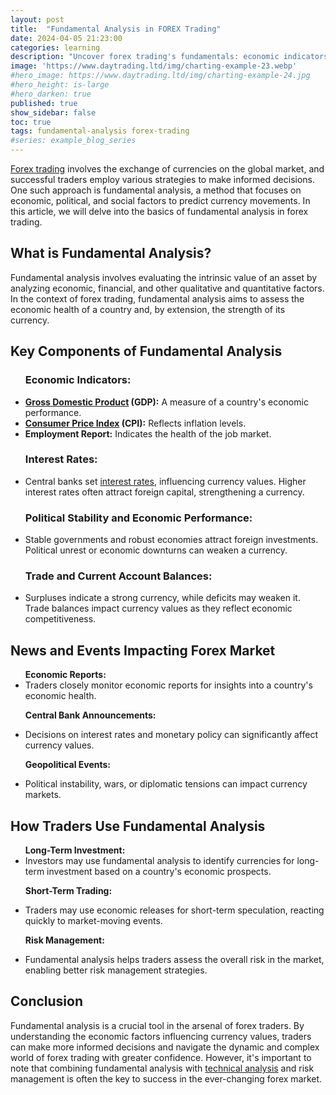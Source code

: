 ```yaml
---
layout: post
title:  "Fundamental Analysis in FOREX Trading"
date: 2024-04-05 21:23:00
categories: learning
description: "Uncover forex trading's fundamentals: economic indicators, interest rates, and geopolitical events. Master strategies for successful trading."
image: 'https://www.daytrading.ltd/img/charting-example-23.webp'
#hero_image: https://www.daytrading.ltd/img/charting-example-24.jpg
#hero_height: is-large
#hero_darken: true
published: true
show_sidebar: false
toc: true
tags: fundamental-analysis forex-trading
#series: example_blog_series
---
```


<p><a href="https://www.daytrading.ltd/learning/what-is-forex-trading">Forex trading</a> involves the exchange of currencies on the global market, and successful traders employ various strategies to make informed decisions. One such approach is fundamental analysis, a method that focuses on economic, political, and social factors to predict currency movements. In this article, we will delve into the basics of fundamental analysis in forex trading.</p>

## What is Fundamental Analysis?
<p>Fundamental analysis involves evaluating the intrinsic value of an asset by analyzing economic, financial, and other qualitative and quantitative factors. In the context of forex trading, fundamental analysis aims to assess the economic health of a country and, by extension, the strength of its currency.</p>

## Key Components of Fundamental Analysis
<ul><h3>Economic Indicators:</h3>

<li><strong><a href="https://www.daytrading.ltd/learning/gross-domestic-product">Gross Domestic Product</a> (GDP):</strong> A measure of a country's economic performance.</li>
  
<li><strong><a href="https://www.daytrading.ltd/learning/consumer-price-index">Consumer Price Index</a> (CPI):</strong> Reflects inflation levels.</li>
  
<li><strong>Employment Report:</strong> Indicates the health of the job market.</li>

<h3>Interest Rates:</h3>

<li>Central banks set <a href="https://www.daytrading.ltd/learning/interest-rates">interest rates</a>, influencing currency values.
Higher interest rates often attract foreign capital, strengthening a currency.</li>

<h3>Political Stability and Economic Performance:</h3>

<li>Stable governments and robust economies attract foreign investments.
Political unrest or economic downturns can weaken a currency.</li>

<h3>Trade and Current Account Balances:</h3>

<li>Surpluses indicate a strong currency, while deficits may weaken it.
Trade balances impact currency values as they reflect economic competitiveness.</li>
</ul>

## News and Events Impacting Forex Market
<ul>
<strong>Economic Reports:</strong>

<li>Traders closely monitor economic reports for insights into a country's economic health.</li>
  
<strong>Central Bank Announcements:</strong>

<li>Decisions on interest rates and monetary policy can significantly affect currency values.</li>

<strong>Geopolitical Events:</strong>

<li>Political instability, wars, or diplomatic tensions can impact currency markets.</li>
</ul>

## How Traders Use Fundamental Analysis
<ul><strong>Long-Term Investment:</strong>

<li>Investors may use fundamental analysis to identify currencies for long-term investment based on a country's economic prospects.</li>
  
<strong>Short-Term Trading:</strong>

<li>Traders may use economic releases for short-term speculation, reacting quickly to market-moving events.</li>
  
<strong>Risk Management:</strong>

<li>Fundamental analysis helps traders assess the overall risk in the market, enabling better risk management strategies.</li>
</ul>

## Conclusion
<p>Fundamental analysis is a crucial tool in the arsenal of forex traders. By understanding the economic factors influencing currency values, traders can make more informed decisions and navigate the dynamic and complex world of forex trading with greater confidence. However, it's important to note that combining fundamental analysis with <a href="https://www.daytrading.ltd/learning/technical-analysis-in-forex-trading">technical analysis</a> and risk management is often the key to success in the ever-changing forex market.</p>

<script type="application/ld+json">
{
  "@context": "https://schema.org",
  "@type": "FAQPage",
  "mainEntity": [
    {
      "@type": "Question",
      "name": "What is fundamental analysis in forex trading?",
      "acceptedAnswer": {
        "@type": "Answer",
        "text": "Fundamental analysis in forex trading involves evaluating economic, financial, and other factors to assess the intrinsic value of a currency and predict its movements."
      }
    },
    {
      "@type": "Question",
      "name": "What are the key components of fundamental analysis?",
      "acceptedAnswer": {
        "@type": "Answer",
        "text": "Key components include economic indicators (GDP, CPI, unemployment rates), interest rates, political stability, economic performance, and trade/current account balances."
      }
    },
    {
      "@type": "Question",
      "name": "How do interest rates impact currency values?",
      "acceptedAnswer": {
        "@type": "Answer",
        "text": "Interest rates set by central banks can influence currency values. Higher interest rates often attract foreign capital, strengthening a currency."
      }
    },
    {
      "@type": "Question",
      "name": "What role do geopolitical events play in forex trading?",
      "acceptedAnswer": {
        "@type": "Answer",
        "text": "Geopolitical events, such as political instability or diplomatic tensions, can significantly impact currency markets by influencing investor sentiment and risk perception."
      }
    },
    {
      "@type": "Question",
      "name": "How can traders use fundamental analysis?",
      "acceptedAnswer": {
        "@type": "Answer",
        "text": "Traders use fundamental analysis for long-term investment decisions, short-term trading strategies, and to assess overall market risk for effective risk management."
      }
    },
    {
      "@type": "Question",
      "name": "Is fundamental analysis the only approach in forex trading?",
      "acceptedAnswer": {
        "@type": "Answer",
        "text": "No, successful forex trading often involves combining fundamental analysis with technical analysis and implementing effective risk management strategies for a comprehensive approach."
      }
    }
  ]
}
</script>